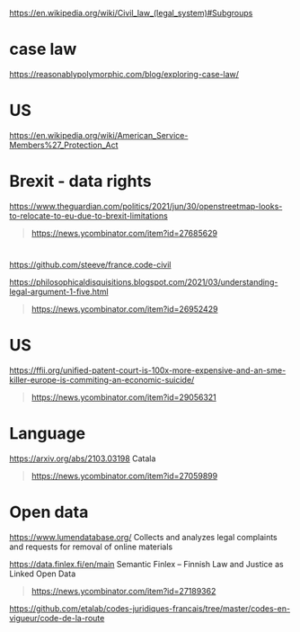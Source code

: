 https://en.wikipedia.org/wiki/Civil_law_(legal_system)#Subgroups

# case law
https://reasonablypolymorphic.com/blog/exploring-case-law/

# US
https://en.wikipedia.org/wiki/American_Service-Members%27_Protection_Act

# Brexit - data rights
https://www.theguardian.com/politics/2021/jun/30/openstreetmap-looks-to-relocate-to-eu-due-to-brexit-limitations
> https://news.ycombinator.com/item?id=27685629

#
https://github.com/steeve/france.code-civil


https://philosophicaldisquisitions.blogspot.com/2021/03/understanding-legal-argument-1-five.html
> https://news.ycombinator.com/item?id=26952429


# US
https://ffii.org/unified-patent-court-is-100x-more-expensive-and-an-sme-killer-europe-is-commiting-an-economic-suicide/
> https://news.ycombinator.com/item?id=29056321

# Language
https://arxiv.org/abs/2103.03198 Catala
> https://news.ycombinator.com/item?id=27059899

# Open data
https://www.lumendatabase.org/ Collects and analyzes legal complaints and requests for removal of online materials

https://data.finlex.fi/en/main Semantic Finlex – Finnish Law and Justice as Linked Open Data
> https://news.ycombinator.com/item?id=27189362

https://github.com/etalab/codes-juridiques-francais/tree/master/codes-en-vigueur/code-de-la-route